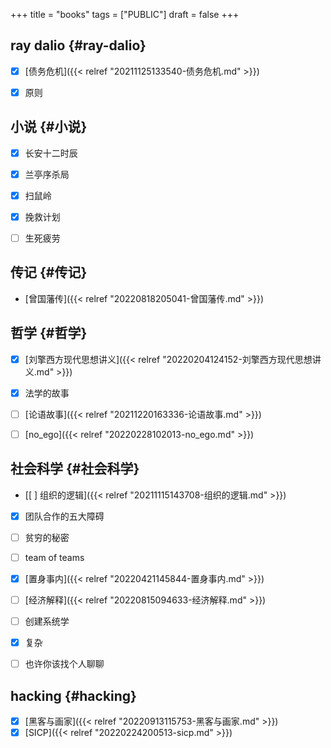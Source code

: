 +++
title = "books"
tags = ["PUBLIC"]
draft = false
+++

## ray dalio {#ray-dalio}

-   [X] [债务危机]({{< relref "20211125133540-债务危机.md" >}})
-   [X] 原则


## 小说 {#小说}

-   [X] 长安十二时辰
-   [X] 兰亭序杀局
-   [X] 扫鼠岭
-   [X] 挽救计划
-   [ ] 生死疲劳


## 传记 {#传记}

-   [曾国藩传]({{< relref "20220818205041-曾国藩传.md" >}})


## 哲学 {#哲学}

-   [X] [刘擎西方现代思想讲义]({{< relref "20220204124152-刘擎西方现代思想讲义.md" >}})
-   [X] 法学的故事
-   [ ] [论语故事]({{< relref "20211220163336-论语故事.md" >}})
-   [ ] [no_ego]({{< relref "20220228102013-no_ego.md" >}})


## 社会科学 {#社会科学}

-   [[ ] 组织的逻辑]({{< relref "20211115143708-组织的逻辑.md" >}})
-   [X] 团队合作的五大障碍
-   [ ] 贫穷的秘密
-   [ ] team of teams
-   [X] [置身事内]({{< relref "20220421145844-置身事内.md" >}})
-   [ ] [经济解释]({{< relref "20220815094633-经济解释.md" >}})
-   [ ] 创建系统学
-   [X] 复杂
-   [ ] 也许你该找个人聊聊


## hacking {#hacking}

-   [X] [黑客与画家]({{< relref "20220913115753-黑客与画家.md" >}})
-   [X] [SICP]({{< relref "20220224200513-sicp.md" >}})